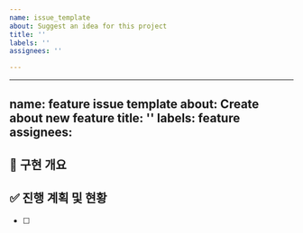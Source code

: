 ```yaml
---
name: issue_template
about: Suggest an idea for this project
title: ''
labels: ''
assignees: ''

---
```


---
name: feature issue template
about: Create about new feature
title: ''
labels: feature
assignees:
---

## :briefcase: **구현 개요**

## :white_check_mark: **진행 계획 및 현황**

- [ ]
